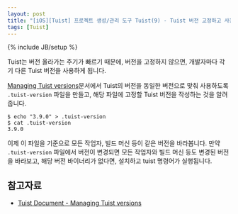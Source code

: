```yaml
---
layout: post
title: "[iOS][Tuist] 프로젝트 생성/관리 도구 Tuist(9) - Tuist 버전 고정하고 사용하기 .tuist-version"
tags: [Tuist]
---
```

{% include JB/setup %}

Tuist는 버전 올라가는 주기가 빠르기 때문에, 버전을 고정하지 않으면, 개발자마다 각기 다른 Tuist 버전을 사용하게 됩니다.

[Managing Tuist versions](https://docs.tuist.io/guides/version-management/#local)문서에서 Tuist의 버전을 동일한 버전으로 맞춰 사용하도록 `.tuist-version` 파일을 만들고, 해당 파일에 고정할 Tuist 버전을 작성하는 것을 알려줍니다.

```shell
$ echo "3.9.0" > .tuist-version
$ cat .tuist-version
3.9.0
```

이제 이 파일을 기준으로 모든 작업자, 빌드 머신 등이 같은 버전을 바라봅니다. 만약 `.tuist-version` 파일에서 버전이 변경되면 모든 작업자와 빌드 머신 등도 변경된 버전을 바라보고, 해당 버전 바이너리가 없다면, 설치하고 tuist 명령어가 실행됩니다.

## 참고자료

* [Tuist Document - Managing Tuist versions](https://docs.tuist.io/guides/version-management)